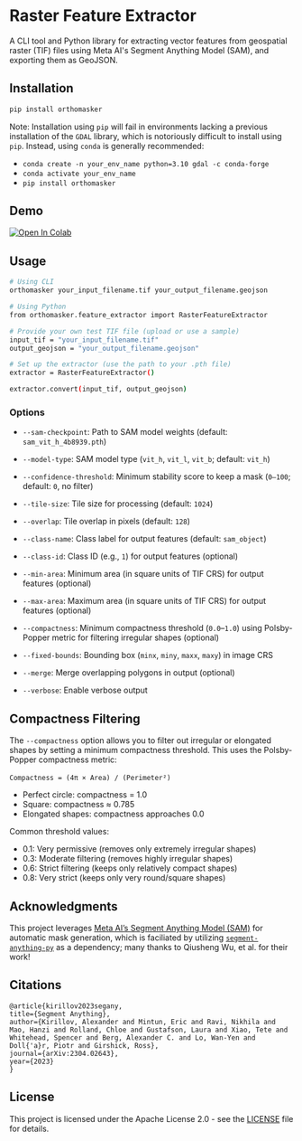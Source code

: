 # Raster Feature Extractor

A CLI tool and Python library for extracting vector features from geospatial raster (TIF) files using Meta AI's Segment Anything Model (SAM), and exporting them as GeoJSON.

## Installation

```bash
pip install orthomasker
```

Note: Installation using `pip` will fail in environments lacking a previous installation of the `GDAL` library, which is notoriously difficult to install using `pip`. Instead, using `conda` is generally recommended:

- `conda create -n your_env_name python=3.10 gdal -c conda-forge`
- `conda activate your_env_name`
- `pip install orthomasker`

## Demo

<a href="https://colab.research.google.com/drive/1Yvp9eETLlqrcVZdYu6AP4-viLV-xFdYU?usp=sharing#offline=true&sandboxMode=true">
    <img src="https://colab.research.google.com/assets/colab-badge.svg" alt="Open In Colab"/>
</a>

## Usage

```bash
# Using CLI
orthomasker your_input_filename.tif your_output_filename.geojson

# Using Python
from orthomasker.feature_extractor import RasterFeatureExtractor

# Provide your own test TIF file (upload or use a sample)
input_tif = "your_input_filename.tif"
output_geojson = "your_output_filename.geojson"

# Set up the extractor (use the path to your .pth file)
extractor = RasterFeatureExtractor()

extractor.convert(input_tif, output_geojson)
```

### Options

- `--sam-checkpoint`: Path to SAM model weights (default: `sam_vit_h_4b8939.pth`)

- `--model-type`: SAM model type (`vit_h`, `vit_l`, `vit_b`; default: `vit_h`)

- `--confidence-threshold`: Minimum stability score to keep a mask (`0–100`; default: `0`, no filter)

- `--tile-size`: Tile size for processing (default: `1024`)

- `--overlap`: Tile overlap in pixels (default: `128`)

- `--class-name`: Class label for output features (default: `sam_object`)

- `--class-id`: Class ID (e.g., `1`) for output features (optional)

- `--min-area`: Minimum area (in square units of TIF CRS) for output features (optional)

- `--max-area`: Maximum area (in square units of TIF CRS) for output features (optional)

- `--compactness`: Minimum compactness threshold (`0.0`–`1.0`) using Polsby-Popper metric for filtering irregular shapes (optional)

- `--fixed-bounds`: Bounding box (`minx`, `miny`, `maxx`, `maxy`) in image CRS

- `--merge`: Merge overlapping polygons in output (optional)

- `--verbose`: Enable verbose output

## Compactness Filtering

The `--compactness` option allows you to filter out irregular or elongated shapes by setting a minimum compactness threshold. This uses the Polsby-Popper compactness metric:
<br>
<br>
`Compactness = (4π × Area) / (Perimeter²)`

- Perfect circle: compactness = 1.0
- Square: compactness ≈ 0.785
- Elongated shapes: compactness approaches 0.0

Common threshold values:

- 0.1: Very permissive (removes only extremely irregular shapes)
- 0.3: Moderate filtering (removes highly irregular shapes)
- 0.6: Strict filtering (keeps only relatively compact shapes)
- 0.8: Very strict (keeps only very round/square shapes)

## Acknowledgments

This project leverages [Meta AI’s Segment Anything Model (SAM)](https://github.com/facebookresearch/segment-anything) for automatic mask generation, which is faciliated by utilizing [`segment-anything-py`](https://pypi.org/project/segment-anything-py/) as a dependency; many thanks to  Qiusheng Wu, et al. for their work!

## Citations

```
@article{kirillov2023segany,
title={Segment Anything},
author={Kirillov, Alexander and Mintun, Eric and Ravi, Nikhila and Mao, Hanzi and Rolland, Chloe and Gustafson, Laura and Xiao, Tete and Whitehead, Spencer and Berg, Alexander C. and Lo, Wan-Yen and Doll{'a}r, Piotr and Girshick, Ross},
journal={arXiv:2304.02643},
year={2023}
}
```

## License

This project is licensed under the Apache License 2.0 - see the [LICENSE](LICENSE) file for details.